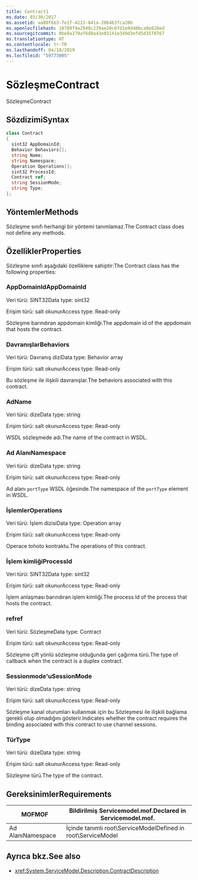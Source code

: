 ```yaml
---
title: Contract1
ms.date: 03/30/2017
ms.assetid: aa00f6b3-7e1f-4213-841a-206463fca20b
ms.openlocfilehash: 10789f9a2940c239ae20c8fd1e9d48bca0e820ed
ms.sourcegitcommit: 0be8a279af6d8a43e03141e349d3efd5d35f8767
ms.translationtype: HT
ms.contentlocale: tr-TR
ms.lasthandoff: 04/18/2019
ms.locfileid: "59773005"
---
```

# <a name="contract"></a><span data-ttu-id="e7ca1-102">Sözleşme</span><span class="sxs-lookup"><span data-stu-id="e7ca1-102">Contract</span></span>
<span data-ttu-id="e7ca1-103">Sözleşme</span><span class="sxs-lookup"><span data-stu-id="e7ca1-103">Contract</span></span>  
  
## <a name="syntax"></a><span data-ttu-id="e7ca1-104">Sözdizimi</span><span class="sxs-lookup"><span data-stu-id="e7ca1-104">Syntax</span></span>  
  
```csharp
class Contract  
{  
  sint32 AppDomainId;  
  Behavior Behaviors[];  
  string Name;  
  string Namespace;  
  Operation Operations[];  
  sint32 ProcessId;  
  Contract ref;  
  string SessionMode;  
  string Type;  
};  
```  
  
## <a name="methods"></a><span data-ttu-id="e7ca1-105">Yöntemler</span><span class="sxs-lookup"><span data-stu-id="e7ca1-105">Methods</span></span>  
 <span data-ttu-id="e7ca1-106">Sözleşme sınıfı herhangi bir yöntemi tanımlamaz.</span><span class="sxs-lookup"><span data-stu-id="e7ca1-106">The Contract class does not define any methods.</span></span>  
  
## <a name="properties"></a><span data-ttu-id="e7ca1-107">Özellikler</span><span class="sxs-lookup"><span data-stu-id="e7ca1-107">Properties</span></span>  
 <span data-ttu-id="e7ca1-108">Sözleşme sınıfı aşağıdaki özelliklere sahiptir:</span><span class="sxs-lookup"><span data-stu-id="e7ca1-108">The Contract class has the following properties:</span></span>  
  
### <a name="appdomainid"></a><span data-ttu-id="e7ca1-109">AppDomainId</span><span class="sxs-lookup"><span data-stu-id="e7ca1-109">AppDomainId</span></span>  
 <span data-ttu-id="e7ca1-110">Veri türü: SINT32</span><span class="sxs-lookup"><span data-stu-id="e7ca1-110">Data type: sint32</span></span>  
  
 <span data-ttu-id="e7ca1-111">Erişim türü: salt okunur</span><span class="sxs-lookup"><span data-stu-id="e7ca1-111">Access type: Read-only</span></span>  
  
 <span data-ttu-id="e7ca1-112">Sözleşme barındıran appdomain kimliği.</span><span class="sxs-lookup"><span data-stu-id="e7ca1-112">The appdomain id of the appdomain that hosts the contract.</span></span>  
  
### <a name="behaviors"></a><span data-ttu-id="e7ca1-113">Davranışlar</span><span class="sxs-lookup"><span data-stu-id="e7ca1-113">Behaviors</span></span>  
 <span data-ttu-id="e7ca1-114">Veri türü: Davranış dizi</span><span class="sxs-lookup"><span data-stu-id="e7ca1-114">Data type: Behavior array</span></span>  
  
 <span data-ttu-id="e7ca1-115">Erişim türü: salt okunur</span><span class="sxs-lookup"><span data-stu-id="e7ca1-115">Access type: Read-only</span></span>  
  
 <span data-ttu-id="e7ca1-116">Bu sözleşme ile ilişkili davranışlar.</span><span class="sxs-lookup"><span data-stu-id="e7ca1-116">The behaviors associated with this contract.</span></span>  
  
### <a name="name"></a><span data-ttu-id="e7ca1-117">Ad</span><span class="sxs-lookup"><span data-stu-id="e7ca1-117">Name</span></span>  
 <span data-ttu-id="e7ca1-118">Veri türü: dize</span><span class="sxs-lookup"><span data-stu-id="e7ca1-118">Data type: string</span></span>  
  
 <span data-ttu-id="e7ca1-119">Erişim türü: salt okunur</span><span class="sxs-lookup"><span data-stu-id="e7ca1-119">Access type: Read-only</span></span>  
  
 <span data-ttu-id="e7ca1-120">WSDL sözleşmede adı.</span><span class="sxs-lookup"><span data-stu-id="e7ca1-120">The name of the contract in WSDL.</span></span>  
  
### <a name="namespace"></a><span data-ttu-id="e7ca1-121">Ad Alanı</span><span class="sxs-lookup"><span data-stu-id="e7ca1-121">Namespace</span></span>  
 <span data-ttu-id="e7ca1-122">Veri türü: dize</span><span class="sxs-lookup"><span data-stu-id="e7ca1-122">Data type: string</span></span>  
  
 <span data-ttu-id="e7ca1-123">Erişim türü: salt okunur</span><span class="sxs-lookup"><span data-stu-id="e7ca1-123">Access type: Read-only</span></span>  
  
 <span data-ttu-id="e7ca1-124">Ad alanı `portType` WSDL öğesinde.</span><span class="sxs-lookup"><span data-stu-id="e7ca1-124">The namespace of the `portType` element in WSDL.</span></span>  
  
### <a name="operations"></a><span data-ttu-id="e7ca1-125">İşlemler</span><span class="sxs-lookup"><span data-stu-id="e7ca1-125">Operations</span></span>  
 <span data-ttu-id="e7ca1-126">Veri türü: İşlem dizisi</span><span class="sxs-lookup"><span data-stu-id="e7ca1-126">Data type: Operation array</span></span>  
  
 <span data-ttu-id="e7ca1-127">Erişim türü: salt okunur</span><span class="sxs-lookup"><span data-stu-id="e7ca1-127">Access type: Read-only</span></span>  
  
 <span data-ttu-id="e7ca1-128">Operace tohoto kontraktu.</span><span class="sxs-lookup"><span data-stu-id="e7ca1-128">The operations of this contract.</span></span>  
  
### <a name="processid"></a><span data-ttu-id="e7ca1-129">İşlem kimliği</span><span class="sxs-lookup"><span data-stu-id="e7ca1-129">ProcessId</span></span>  
 <span data-ttu-id="e7ca1-130">Veri türü: SINT32</span><span class="sxs-lookup"><span data-stu-id="e7ca1-130">Data type: sint32</span></span>  
  
 <span data-ttu-id="e7ca1-131">Erişim türü: salt okunur</span><span class="sxs-lookup"><span data-stu-id="e7ca1-131">Access type: Read-only</span></span>  
  
 <span data-ttu-id="e7ca1-132">İşlem anlaşması barındıran işlem kimliği.</span><span class="sxs-lookup"><span data-stu-id="e7ca1-132">The process Id of the process that hosts the contract.</span></span>  
  
### <a name="ref"></a><span data-ttu-id="e7ca1-133">ref</span><span class="sxs-lookup"><span data-stu-id="e7ca1-133">ref</span></span>  
 <span data-ttu-id="e7ca1-134">Veri türü: Sözleşme</span><span class="sxs-lookup"><span data-stu-id="e7ca1-134">Data type: Contract</span></span>  
  
 <span data-ttu-id="e7ca1-135">Erişim türü: salt okunur</span><span class="sxs-lookup"><span data-stu-id="e7ca1-135">Access type: Read-only</span></span>  
  
 <span data-ttu-id="e7ca1-136">Sözleşme çift yönlü sözleşme olduğunda geri çağırma türü.</span><span class="sxs-lookup"><span data-stu-id="e7ca1-136">The type of callback when the contract is a duplex contract.</span></span>  
  
### <a name="sessionmode"></a><span data-ttu-id="e7ca1-137">Sessionmode'u</span><span class="sxs-lookup"><span data-stu-id="e7ca1-137">SessionMode</span></span>  
 <span data-ttu-id="e7ca1-138">Veri türü: dize</span><span class="sxs-lookup"><span data-stu-id="e7ca1-138">Data type: string</span></span>  
  
 <span data-ttu-id="e7ca1-139">Erişim türü: salt okunur</span><span class="sxs-lookup"><span data-stu-id="e7ca1-139">Access type: Read-only</span></span>  
  
 <span data-ttu-id="e7ca1-140">Sözleşme kanal oturumları kullanmak için bu Sözleşmesi ile ilişkili bağlama gerekli olup olmadığını gösterir.</span><span class="sxs-lookup"><span data-stu-id="e7ca1-140">Indicates whether the contract requires the binding associated with this contract to use channel sessions.</span></span>  
  
### <a name="type"></a><span data-ttu-id="e7ca1-141">Tür</span><span class="sxs-lookup"><span data-stu-id="e7ca1-141">Type</span></span>  
 <span data-ttu-id="e7ca1-142">Veri türü: dize</span><span class="sxs-lookup"><span data-stu-id="e7ca1-142">Data type: string</span></span>  
  
 <span data-ttu-id="e7ca1-143">Erişim türü: salt okunur</span><span class="sxs-lookup"><span data-stu-id="e7ca1-143">Access type: Read-only</span></span>  
  
 <span data-ttu-id="e7ca1-144">Sözleşme türü.</span><span class="sxs-lookup"><span data-stu-id="e7ca1-144">The type of the contract.</span></span>  
  
## <a name="requirements"></a><span data-ttu-id="e7ca1-145">Gereksinimler</span><span class="sxs-lookup"><span data-stu-id="e7ca1-145">Requirements</span></span>  
  
|<span data-ttu-id="e7ca1-146">MOF</span><span class="sxs-lookup"><span data-stu-id="e7ca1-146">MOF</span></span>|<span data-ttu-id="e7ca1-147">Bildirilmiş Servicemodel.mof.</span><span class="sxs-lookup"><span data-stu-id="e7ca1-147">Declared in Servicemodel.mof.</span></span>|  
|---------|-----------------------------------|  
|<span data-ttu-id="e7ca1-148">Ad Alanı</span><span class="sxs-lookup"><span data-stu-id="e7ca1-148">Namespace</span></span>|<span data-ttu-id="e7ca1-149">İçinde tanımlı root\ServiceModel</span><span class="sxs-lookup"><span data-stu-id="e7ca1-149">Defined in root\ServiceModel</span></span>|  
  
## <a name="see-also"></a><span data-ttu-id="e7ca1-150">Ayrıca bkz.</span><span class="sxs-lookup"><span data-stu-id="e7ca1-150">See also</span></span>

- <xref:System.ServiceModel.Description.ContractDescription>
